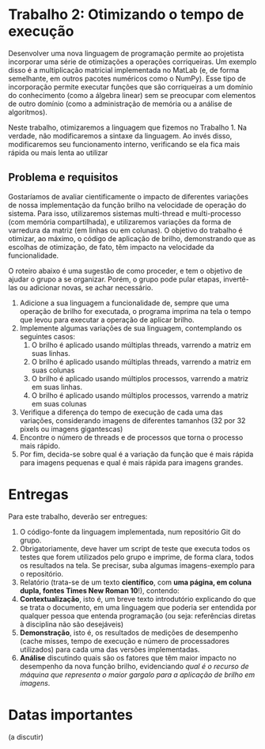 # Trabalho 2: Otimizando o tempo de execução

Desenvolver uma nova linguagem de programação permite ao projetista incorporar
uma série de otimizações a operações corriqueiras. Um exemplo disso é a
multiplicação matricial implementada no MatLab (e, de forma semelhante, em
outros pacotes numéricos como o NumPy). Esse tipo de incorporação permite
executar funções que são corriqueiras a um domínio do conhecimento (como a
álgebra linear) sem se preocupar com elementos de outro domínio (como a
administração de memória ou a análise de algoritmos).

Neste trabalho, otimizaremos a linguagem que fizemos no Trabalho 1. Na verdade,
não modificaremos a sintaxe da linguagem. Ao invés disso, modificaremos seu
funcionamento interno, verificando se ela fica mais rápida ou mais lenta ao
utilizar

## Problema e requisitos

Gostaríamos de avaliar cientificamente o impacto de diferentes variações de
nossa implementação da função brilho na velocidade de operação do sistema. Para
isso, utilizaremos sistemas multi-thread e multi-processo (com memória
compartilhada), e utilizaremos variações da forma de varredura da matriz (em
linhas ou em colunas). O objetivo do trabalho é otimizar, ao máximo, o código de
aplicação de brilho, demonstrando que as escolhas de otimização, de fato, têm
impacto na velocidade da funcionalidade.

O roteiro abaixo é uma sugestão de como proceder, e tem o
objetivo de ajudar o grupo a se organizar. Porém, o grupo pode pular etapas,
invertê-las ou adicionar novas, se achar necessário.

1. Adicione a sua linguagem a funcionalidade de, sempre que uma operação de
   brilho for executada, o programa imprima na tela o tempo que levou para
   executar a operação de aplicar brilho.
1. Implemente algumas variações de sua linguagem, contemplando os seguintes
   casos:
   1. O brilho é aplicado usando múltiplas threads, varrendo a matriz em suas
      linhas.
   1. O brilho é aplicado usando múltiplas threads, varrendo a matriz em suas
      colunas
   1. O brilho é aplicado usando múltiplos processos, varrendo a matriz em suas
      linhas.
   1. O brilho é aplicado usando múltiplos processos, varrendo a matriz em suas
      colunas
1. Verifique a diferença do tempo de execução de cada uma das variações,
   considerando imagens de diferentes tamanhos (32 por 32 pixels ou imagens
   gigantescas)
1. Encontre o número de threads e de processos que torna o processo mais rápido.
1. Por fim, decida-se sobre qual é a variação da função que é mais rápida para
   imagens pequenas e qual é mais rápida para imagens grandes.

# Entregas
Para este trabalho, deverão ser entregues:

1. O código-fonte da linguagem implementada, num repositório Git do grupo.
  1. Obrigatoriamente, deve haver um script de teste que executa todos os testes
   que forem utilizados pelo grupo e imprime, de forma clara, todos os
   resultados na tela. Se precisar, suba algumas imagens-exemplo para o
   repositório.
1. Relatório (trata-se de um texto **científico**, com **uma página, em coluna dupla, fontes Times New Roman 10**!),
contendo:
  1. **Contextualização**, isto é, um breve texto introdutório explicando do que se
     trata o documento, em uma linguagem que poderia ser entendida por qualquer
     pessoa que entenda programação (ou seja: referências diretas à disciplina
     não são desejáveis)
  1. **Demonstração**, isto é, os resultados de medições de desempenho (cache
     misses, tempo de execução e número de processadores utilizados) para cada
     uma das versões implementadas.
  1. **Análise** discutindo quais são os fatores que têm maior impacto no
     desempenho da nova função brilho, evidenciando *qual é o recurso de máquina
     que representa o maior gargalo para a aplicação de brilho em imagens*.

# Datas importantes

(a discutir)



